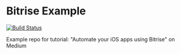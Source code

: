 # Bitrise Example

[![Build Status](https://app.bitrise.io/app/2411d821409bb36c/status.svg?token=7vVHfbD8Asw8IErj9RYQ-A)](https://app.bitrise.io/app/2411d821409bb36c)

Example repo for tutorial: "Automate your iOS apps using Bitrise" on Medium
